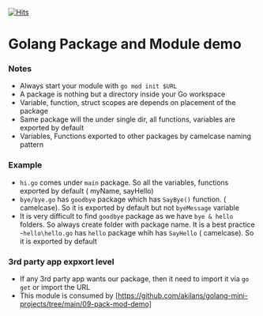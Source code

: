 [![Hits](https://hits.seeyoufarm.com/api/count/incr/badge.svg?url=https%3A%2F%2Fgithub.com%2Fakilans%2Fgo-module-demo&count_bg=%2379C83D&title_bg=%23555555&icon=&icon_color=%23E7E7E7&title=hits&edge_flat=false)](https://hits.seeyoufarm.com)

# Golang Package and Module demo

### Notes

- Always start your module with `go mod init $URL`
- A package is nothing but a directory inside your Go workspace
- Variable, function, struct scopes are depends on placement of the package
- Same package will the under single dir, all functions, variables are exported by default
- Variables, Functions exported to other packages by camelcase naming pattern

### Example

- `hi.go` comes under `main` package. So all the variables, functions exported by default ( myName, sayHello)
- `bye/bye.go` has `goodbye` package which has `SayBye()` function. ( camelcase). So it is exported by default but not `byeMessage` variable
- It is very difficult to find `goodbye` package as we have `bye & hello` folders. So always create folder with package name. It is a best practice -`hello\hello.go` has `hello` package whih has `SayHello` ( camelcase). So it is exported by default

### 3rd party app expxort level

- If any 3rd party app wants our package, then it need to import it via `go get` or import the URL
- This module is consumed by [https://github.com/akilans/golang-mini-projects/tree/main/09-pack-mod-demo]
